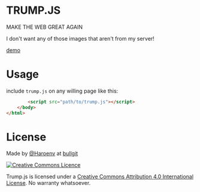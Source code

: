 # TRUMP.JS

MAKE THE WEB GREAT AGAIN

I don't want any of those images that aren't from my server!

[demo](https://bullg.it/trump.js/)

# Usage

include `trump.js` on any willing page like this: 

```html
        <script src="path/to/trump.js"></script>
    </body>
</html>
```

# License

Made by [@Haroenv](https://haroen.me) at [bullgit](https://bullg.it)

[![Creative Commons Licence](https://i.creativecommons.org/l/by/4.0/88x31.png)](http://creativecommons.org/licenses/by/4.0/)

Trump.js is licensed under a [Creative Commons Attribution 4.0 International License](http://creativecommons.org/licenses/by/4.0/). No warranty whatsoever.
